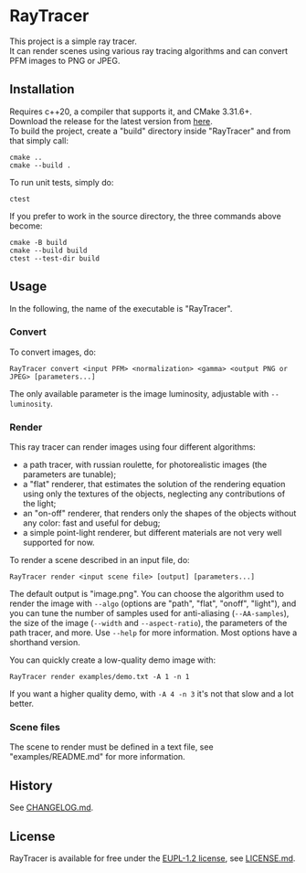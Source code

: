 # RayTracer
This project is a simple ray tracer.\
It can render scenes using various ray tracing algorithms and can convert PFM images to PNG or JPEG.

## Installation
Requires c++20, a compiler that supports it, and CMake 3.31.6+.\
Download the release for the latest version from [here](https://github.com/Enrico-Carissimi/RayTracer/releases).\
To build the project, create a "build" directory inside "RayTracer" and from that simply call:
```
cmake ..
cmake --build .
```
To run unit tests, simply do:
```
ctest
```
If you prefer to work in the source directory, the three commands above become:
```
cmake -B build
cmake --build build
ctest --test-dir build
```

## Usage
In the following, the name of the executable is "RayTracer".
### Convert
To convert images, do:
```
RayTracer convert <input PFM> <normalization> <gamma> <output PNG or JPEG> [parameters...]
```
The only available parameter is the image luminosity, adjustable with `--luminosity`.

### Render
This ray tracer can render images using four different algorithms:
- a path tracer, with russian roulette, for photorealistic images (the parameters are tunable);
- a "flat" renderer, that estimates the solution of the rendering equation using only the textures of the objects, neglecting any contributions of the light;
- an "on-off" renderer, that renders only the shapes of the objects without any color: fast and useful for debug;
- a simple point-light renderer, but different materials are not very well supported for now.

To render a scene described in an input file, do:
```
RayTracer render <input scene file> [output] [parameters...]
```
The default output is "image.png". You can choose the algorithm used to render the image with `--algo` (options are "path", "flat", "onoff", "light"), and you can tune the number of samples used for anti-aliasing (`--AA-samples`), the size of the image (`--width` and `--aspect-ratio`), the parameters of the path tracer, and more. Use `--help` for more information. Most options have a shorthand version.

You can quickly create a low-quality demo image with:
```
RayTracer render examples/demo.txt -A 1 -n 1 
```
If you want a higher quality demo, with `-A 4 -n 3` it's not that slow and a lot better.

### Scene files
The scene to render must be defined in a text file, see "examples/README.md" for more information.

## History
See [CHANGELOG.md](https://github.com/Enrico-Carissimi/RayTracer/blob/main/CHANGELOG.md).

## License
RayTracer is available for free under the [EUPL-1.2 license](https://eupl.eu/), see [LICENSE.md](https://github.com/Enrico-Carissimi/RayTracer/blob/main/LICENSE.md).